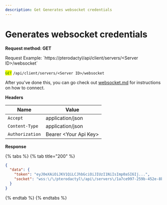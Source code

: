 ```yaml
---
description: Get Generates websocket credentials
---
```


# Generates websocket credentials

**Request method: GET**

Request Example: \`https://pterodactyl/api/client/servers/\<Server ID>/websocket\`

<mark style="color:green;">`GET`</mark> `/api/client/servers/<Server ID>/websocket`

After you've done this, you can go check out [websocket.md](../websocket.md "mention") for instructions on how to connect.

**Headers**

| Name            | Value                  |
| --------------- | ---------------------- |
| `Accept`        | application/json       |
| `Content-Type`  | application/json       |
| `Authorization` | Bearer \<Your Api Key> |

**Response**

{% tabs %}
{% tab title="200" %}
```json
{
  "data": {
    "token": "eyJ0eXAiOiJKV1QiLCJhbGciOiJIUzI1NiIsImp0aSI6Ij...",
    "socket": "wss:\/\/pterodactyl\/api\/servers\/1a7ce997-259b-452e-8b4e-cecc464142ca\/ws"
  }
}
```
{% endtab %}
{% endtabs %}
